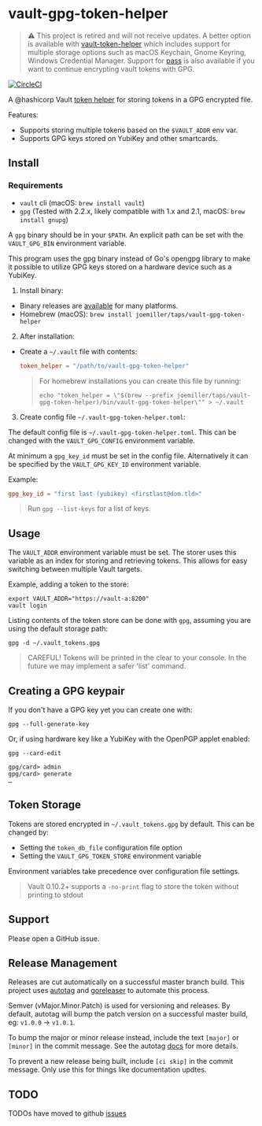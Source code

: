 vault-gpg-token-helper
======================

> :warning: This project is retired and will not receive updates. A better option is available
> with [vault-token-helper](https://github.com/joemiller/vault-gpg-token-helper) which includes
> support for multiple storage options such as macOS Keychain, Gnome Keyring, Windows Credential Manager.
> Support for [pass](https://www.passwordstore.org/) is also available if you want to continue
> encrypting vault tokens with GPG.

[![CircleCI](https://circleci.com/gh/joemiller/vault-gpg-token-helper.svg?style=svg)](https://circleci.com/gh/joemiller/vault-gpg-token-helper)

A @hashicorp Vault [token helper](https://www.vaultproject.io/docs/commands/token-helper.html) for storing tokens in a GPG encrypted file.

Features:

* Supports storing multiple tokens based on the `$VAULT_ADDR` env var.
* Supports GPG keys stored on YubiKey and other smartcards.

Install
-------

### Requirements

* `vault` cli (macOS: `brew install vault`)
* `gpg` (Tested with 2.2.x, likely compatible with 1.x and 2.1, macOS: `brew install gnupg`)

A `gpg` binary should be in your `$PATH`. An explicit path can be set with the
`VAULT_GPG_BIN` environment variable.

This program uses the gpg binary instead of Go's opengpg library to make it possible
to utilize GPG keys stored on a hardware device such as a YubiKey.

1. Install binary:

  * Binary releases are [available](https://github.com/joemiller/vault-gpg-token-helper/releases) for many platforms.
  * Homebrew (macOS): `brew install joemiller/taps/vault-gpg-token-helper`

2. After installation:

  * Create a `~/.vault` file with contents:

    ```toml
    token_helper = "/path/to/vault-gpg-token-helper"
    ```

    > For homebrew installations you can create this file by running:
    >
    > ```console
    > echo "token_helper = \"$(brew --prefix joemiller/taps/vault-gpg-token-helper)/bin/vault-gpg-token-helper\"" > ~/.vault
    > ```

3. Create config file `~/.vault-gpg-token-helper.toml`:

The default config file is `~/.vault-gpg-token-helper.toml`. This can be changed with the
`VAULT_GPG_CONFIG` environment variable.

At minimum a `gpg_key_id` must be set in the config file. Alternatively it can be
specified by the `VAULT_GPG_KEY_ID` environment variable.

Example:

```toml
gpg_key_id = "first last (yubikey) <firstlast@dom.tld>"
```

> Run `gpg --list-keys` for a list of keys.

Usage
-----

The `VAULT_ADDR` environment variable must be set. The storer uses this variable
as an index for storing and retrieving tokens. This allows for easy switching
between multiple Vault targets.

Example, adding a token to the store:

```console
export VAULT_ADDR="https://vault-a:8200"
vault login
```

Listing contents of the token store can be done with `gpg`, assuming you are using
the default storage path:

```console
gpg -d ~/.vault_tokens.gpg
```

> CAREFUL! Tokens will be printed in the clear to your console. In the future we may
> implement a safer 'list' command.

Creating a GPG keypair
----------------------

If you don't have a GPG key yet you can create one with:

```console
gpg --full-generate-key
```

Or, if using hardware key like a YubiKey with the OpenPGP applet enabled:

```console
gpg --card-edit

gpg/card> admin
gpg/card> generate
…
```

Token Storage
-------------

Tokens are stored encrypted in `~/.vault_tokens.gpg` by default. This can be
changed by:

* Setting the `token_db_file` configuration file option
* Setting the `VAULT_GPG_TOKEN_STORE` environment variable

Environment variables take precedence over configuration file settings.

> Vault 0.10.2+ supports a `-no-print` flag to store the token without printing to stdout

Support
-------

Please open a GitHub issue.

Release Management
------------------

Releases are cut automatically on a successful master branch build. This project uses
[autotag](https://github.com/pantheon-systems/autotag) and [goreleaser](https://goreleaser.com/) to automate this process.

Semver (vMajor.Minor.Patch) is used for versioning and releases. By default, autotag will bump the patch version
on a successful master build, eg: `v1.0.0` -> `v1.0.1`.

To bump the major or minor release instead, include the text `[major]` or `[minor]` in the commit message.
See the autotag [docs](https://github.com/pantheon-systems/autotag#incrementing-major-and-minor-versions) for more details.

To prevent a new release being built, include `[ci skip]` in the commit message. Only use this for things like documentation updtes.

TODO
----

TODOs have moved to github [issues](https://github.com/joemiller/vault-gpg-token-helper/issues)
